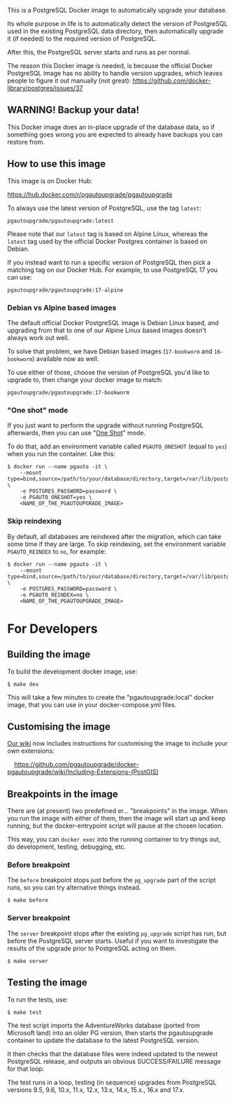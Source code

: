 This is a PostgreSQL Docker image to automatically upgrade
your database.

Its whole purpose in life is to automatically detect the
version of PostgreSQL used in the existing PostgreSQL data
directory, then automatically upgrade it (if needed) to the
required version of PostgreSQL.

After this, the PostgreSQL server starts and runs as per
normal.

The reason this Docker image is needed, is because the
official Docker PostgreSQL image has no ability to handle
version upgrades, which leaves people to figure it out
manually (not great): https://github.com/docker-library/postgres/issues/37

## WARNING! Backup your data!

This Docker image does an in-place upgrade of the database
data, so if something goes wrong you are expected to already
have backups you can restore from.

## How to use this image

This image is on Docker Hub:

https://hub.docker.com/r/pgautoupgrade/pgautoupgrade

To always use the latest version of PostgreSQL, use the tag
`latest`:

    pgautoupgrade/pgautoupgrade:latest

Please note that our `latest` tag is based on Alpine Linux,
whereas the `latest` tag used by the official Docker
Postgres container is based on Debian.

If you instead want to run a specific version of PostgreSQL
then pick a matching tag on our Docker Hub. For example, to
use PostgreSQL 17 you can use:

    pgautoupgrade/pgautoupgrade:17-alpine

### Debian vs Alpine based images

The default official Docker PostgreSQL image is Debian Linux
based, and upgrading from that to one of our Alpine Linux
based images doesn't always work out well.

To solve that problem, we have Debian based images
(`17-bookworm` and `16-bookworm`) available now as well.

To use either of those, choose the version of PostgreSQL you'd
like to upgrade to, then change your docker image to match:

    pgautoupgrade/pgautoupgrade:17-bookworm

### "One shot" mode

If you just want to perform the upgrade without running PostgreSQL
afterwards, then you can use "[One Shot](https://github.com/pgautoupgrade/docker-pgautoupgrade/issues/13)" mode.

To do that, add an environment variable called `PGAUTO_ONESHOT`
(equal to `yes`) when you run the container.  Like this:

```
$ docker run --name pgauto -it \
	--mount type=bind,source=/path/to/your/database/directory,target=/var/lib/postgresql/data \
	-e POSTGRES_PASSWORD=password \
	-e PGAUTO_ONESHOT=yes \
	<NAME_OF_THE_PGAUTOUPGRADE_IMAGE>
```

### Skip reindexing

By default, all databases are reindexed after the migration, which can take some time if they are large.
To skip reindexing, set the environment variable `PGAUTO_REINDEX` to `no`, for example:

```
$ docker run --name pgauto -it \
	--mount type=bind,source=/path/to/your/database/directory,target=/var/lib/postgresql/data \
	-e POSTGRES_PASSWORD=password \
	-e PGAUTO_REINDEX=no \
	<NAME_OF_THE_PGAUTOUPGRADE_IMAGE>
```

# For Developers

## Building the image

To build the development docker image, use:

```
$ make dev
```

This will take a few minutes to create the "pgautoupgrade:local"
docker image, that you can use in your docker-compose.yml
files.

## Customising the image

[Our wiki](https://github.com/pgautoupgrade/docker-pgautoupgrade/wiki)
now includes instructions for customising the image to include
your own extensions:

&nbsp; &nbsp; https://github.com/pgautoupgrade/docker-pgautoupgrade/wiki/Including-Extensions-(PostGIS)

## Breakpoints in the image

There are (at present) two predefined er... "breakpoints"
in the image.  When you run the image with either
of them, then the image will start up and keep running,
but the docker-entrypoint script will pause at the chosen
location.

This way, you can `docker exec` into the running container to
try things out, do development, testing, debugging, etc.

### Before breakpoint

The `before` breakpoint stops just before the `pg_upgrade`
part of the script runs, so you can try alternative things
instead.

```
$ make before
```

### Server breakpoint

The `server` breakpoint stops after the existing `pg_upgrade`
script has run, but before the PostgreSQL server starts.  Useful
if you want to investigate the results of the upgrade prior to
PostgreSQL acting on them.

```
$ make server
```

## Testing the image

To run the tests, use:

```
$ make test
```

The test script imports the AdventureWorks database (ported from Microsoft
land) into an older PG version, then starts the pgautoupgrade container to
update the database to the latest PostgreSQL version.

It then checks that the database files were indeed updated
to the newest PostgreSQL release, and outputs an obvious
SUCCESS/FAILURE message for that loop.

The test runs in a loop, testing (in sequence) upgrades from
PostgreSQL versions 9.5, 9.6, 10.x, 11.x, 12.x, 13.x, 14.x, 15.x., 16.x and
17.x.

